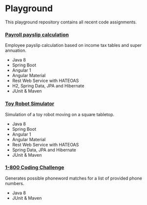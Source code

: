 # Playground

This playground repository contains all recent code assignments.

### [Payroll payslip calculation](https://github.com/justiniantaylor/playground/tree/master/payroll)
Employee payslip calculation based on income tax tables and super annuation.

* Java 8
* Spring Boot
* Angular 1
* Angular Material
* Rest Web Service with HATEOAS
* H2, Spring Data, JPA and Hibernate
* JUnit & Maven

### [Toy Robot Simulator](https://github.com/justiniantaylor/playground/tree/master/robot)
Simulation of a toy robot moving on a square tabletop.

* Java 8
* Spring Boot
* Angular 1
* Angular Material
* Rest Web Service with HATEOAS
* Spring Data, JPA and Hibernate
* JUnit & Maven

### [1-800 Coding Challenge](https://github.com/justiniantaylor/playground/tree/master/phoneword)
Generates possible phoneword matches for a list of provided phone numbers.

* Java 8
* JUnit & Maven